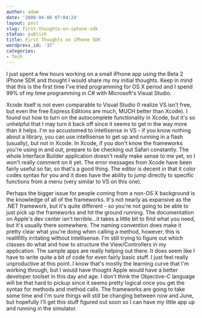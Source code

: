```yaml
---
author: adam
date: '2008-04-06 07:04:24'
layout: post
slug: first-thoughts-on-iphone-sdk
status: publish
title: First Thoughts on iPhone SDK
wordpress_id: '37'
categories:
- Tech
---
```


I just spent a few hours working on a small iPhone app using the Beta 2 iPhone
SDK and thought I would share my my initial thoughts. Keep in mind that this
is the first time I've tried programming for OS X period and I spend 99% of my
time programming in C# with Microsoft's Visual Studio.

Xcode itself is not even comparable to Visual Studio (I realize VS isn't free,
but even the free Express Editions are much, MUCH better than Xcode). I found
out how to turn on the autocomplete functionality in Xcode, but it's so
unhelpful that I may turn it back off since it seems to get in the way more
than it helps. I'm so accustomed to intellisense in VS - if you know nothing
about a library, you can use intellisense to get up and running in a flash
(usually), but not in Xcode. In Xcode, if you don't know the frameworks you're
using in and out, prepare to be checking out Safari constantly. The whole
Interface Builder application doesn't really make sense to me yet, so I won't
really comment on it yet. The error messages from Xcode have been fairly
useful so far, so that's a good thing. The editor is decent in that it color
codes syntax for you and it does have the ability to jump directly to specific
functions from a menu (very similar to VS on this one).

Perhaps the bigger issue for people coming from a non-OS X background is the
knowledge of all of the frameworks. It's not nearly as expansive as the .NET
framework, but it's quite different - so you're not going to be able to just
pick up the frameworks and hit the ground running. The documentation on
Apple's dev center isn't terrible...it takes a little bit to find what you
need, but it's usually there somewhere. The naming convention does make it
pretty clear what you're doing when calling a method, however, this is
realllllllly irritating without intellisense. I'm still trying to figure out
which classes do what and how to structure the View/Controllers in my
application. The sample apps are really helping out there. It does seem like I
have to write quite a bit of code for even fairly basic stuff. I just feel
really unproductive at this point..I know that's mostly the learning curve
that I'm working through, but I would have thought Apple would have a better
developer toolset in this day and age. I don't think the Objective-C language
will be that hard to pickup since it seems pretty logical once you get the
syntax for methods and method calls. The frameworks are going to take some
time and I'm sure things will still be changing between now and June, but
hopefully I'll get this stuff figured out soon so I can have my little app up
and running in the simulator.

